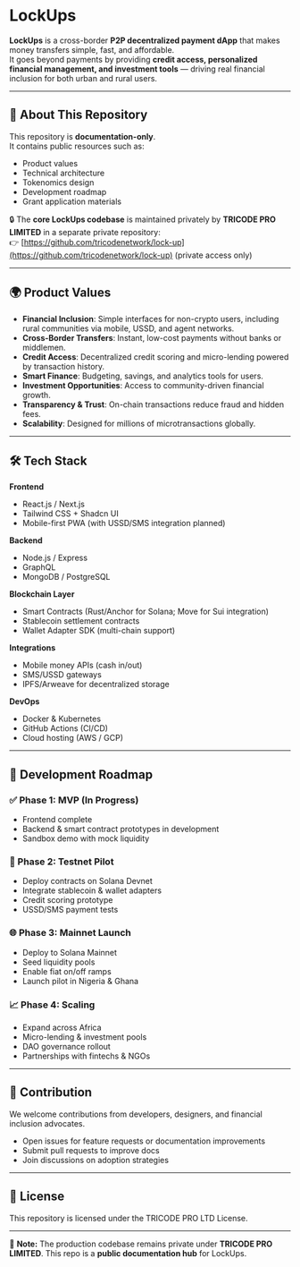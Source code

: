 # LockUps

**LockUps** is a cross-border **P2P decentralized payment dApp** that makes money transfers simple, fast, and affordable.  
It goes beyond payments by providing **credit access, personalized financial management, and investment tools** — driving real financial inclusion for both urban and rural users.

---

## 📌 About This Repository
This repository is **documentation-only**.  
It contains public resources such as:  
- Product values  
- Technical architecture  
- Tokenomics design  
- Development roadmap  
- Grant application materials  

🔒 The **core LockUps codebase** is maintained privately by **TRICODE PRO LIMITED** in a separate private repository:  
👉 [https://github.com/tricodenetwork/lock-up](https://github.com/tricodenetwork/lock-up) (private access only)  

---

## 🌍 Product Values
- **Financial Inclusion**: Simple interfaces for non-crypto users, including rural communities via mobile, USSD, and agent networks.  
- **Cross-Border Transfers**: Instant, low-cost payments without banks or middlemen.  
- **Credit Access**: Decentralized credit scoring and micro-lending powered by transaction history.  
- **Smart Finance**: Budgeting, savings, and analytics tools for users.  
- **Investment Opportunities**: Access to community-driven financial growth.  
- **Transparency & Trust**: On-chain transactions reduce fraud and hidden fees.  
- **Scalability**: Designed for millions of microtransactions globally.  

---

## 🛠️ Tech Stack

**Frontend**  
- React.js / Next.js  
- Tailwind CSS + Shadcn UI  
- Mobile-first PWA (with USSD/SMS integration planned)  

**Backend**  
- Node.js / Express  
- GraphQL  
- MongoDB / PostgreSQL  

**Blockchain Layer**  
- Smart Contracts (Rust/Anchor for Solana; Move for Sui integration)  
- Stablecoin settlement contracts  
- Wallet Adapter SDK (multi-chain support)  

**Integrations**  
- Mobile money APIs (cash in/out)  
- SMS/USSD gateways  
- IPFS/Arweave for decentralized storage  

**DevOps**  
- Docker & Kubernetes  
- GitHub Actions (CI/CD)  
- Cloud hosting (AWS / GCP)  

---

## 🚀 Development Roadmap

### ✅ Phase 1: MVP (In Progress)
- Frontend complete  
- Backend & smart contract prototypes in development  
- Sandbox demo with mock liquidity  

### 🔄 Phase 2: Testnet Pilot
- Deploy contracts on Solana Devnet  
- Integrate stablecoin & wallet adapters  
- Credit scoring prototype  
- USSD/SMS payment tests  

### 🌐 Phase 3: Mainnet Launch
- Deploy to Solana Mainnet  
- Seed liquidity pools  
- Enable fiat on/off ramps  
- Launch pilot in Nigeria & Ghana  

### 📈 Phase 4: Scaling
- Expand across Africa  
- Micro-lending & investment pools  
- DAO governance rollout  
- Partnerships with fintechs & NGOs  

---

## 🤝 Contribution
We welcome contributions from developers, designers, and financial inclusion advocates.  

- Open issues for feature requests or documentation improvements  
- Submit pull requests to improve docs  
- Join discussions on adoption strategies  

---

## 📄 License
This repository is licensed under the TRICODE PRO LTD License.  

---

🔑 **Note:** The production codebase remains private under **TRICODE PRO LIMITED**. This repo is a **public documentation hub** for LockUps.  
